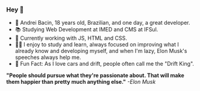 ### Hey 👋

- 🚀 Andrei Bacin, 18 years old, Brazilian, and one day, a great developer.
- 📚 Studying Web Development at IMED and CMS at IFSul.
- 👾 Currently working with JS, HTML and CSS.
- 👨‍💻 I enjoy to study and learn, always focused on improving what I already know and developing myself, and when I'm lazy, Elon Musk's speeches always help me.
- 🚗 Fun Fact: As I love cars and drift, people often call me the "Drift King".

**"People should pursue what they're passionate about. That will make them happier than pretty much anything else."** 
*-Elon Musk*
